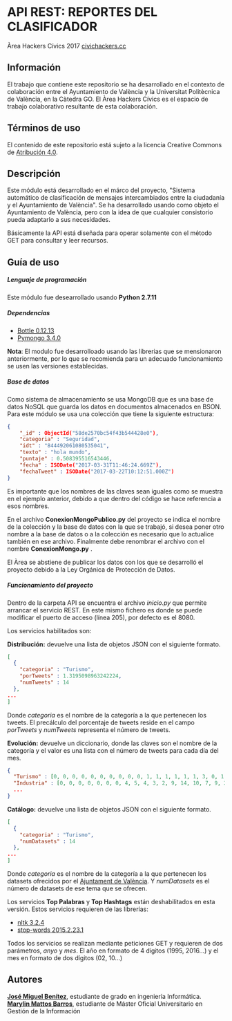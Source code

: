 # API REST: REPORTES DEL CLASIFICADOR


Àrea Hackers Cívics 2017 [civichackers.cc](http://civichackers.cc)

## Información
El trabajo que contiene este repositorio se ha desarrollado en el contexto de colaboración entre el Ayuntamiento de València y la Universitat Politècnica de València, en la Càtedra GO. El Àrea Hackers Cívics es el espacio de trabajo colaborativo resultante
de esta colaboración.

## Términos de uso
El contenido de este repositorio está sujeto a la licencia Creative Commons de [Atribución 4.0](https://creativecommons.org/licenses/by/4.0/).

## Descripción
Este módulo está desarrollado en el márco del proyecto, "Sistema automático de clasificación de mensajes intercambiados entre la ciudadanía y el Ayuntamiento de València". Se ha desarrollado usando como objeto el Ayuntamiento de València, pero con la idea de que cualquier consistorio pueda adaptarlo a sus necesidades.

Básicamente la API está diseñada para operar solamente con el método GET para consultar y leer recursos.

## Guía de uso

##### Lenguaje de programación
Este módulo fue desearrollado usando **Python 2.7.11**

##### Dependencias

* [Bottle 0.12.13](http://bottlepy.org/docs/0.12/ "Bottle: Python Web Framework")
* [Pymongo 3.4.0](https://api.mongodb.com/python/current/ "Pymongo 3.4.0")

**Nota**: El modulo fue desarrolloado usando las librerias que se mensionaron anteriormente, por lo que se recomienda para un adecuado funcionamiento se usen  las versiones establecidas.

##### Base de datos

Como sistema de almacenamiento se usa MongoDB que es una base de datos NoSQL que guarda los datos en documentos almacenados en BSON. Para este módulo se usa una colección que tiene la siguiente estructura:

```json
{
    "_id" : ObjectId("58de2570bc54f43b544428e0"),
    "categoria" : "Seguridad",
    "idt" : "844492061080535041",
    "texto" : "hola mundo",
    "puntaje" : 0.508395516543446,
    "fecha" : ISODate("2017-03-31T11:46:24.669Z"),
    "fechaTweet" : ISODate("2017-03-22T10:12:51.000Z")
}

```
Es importante que los nombres de las claves sean iguales como se muestra en el ejemplo anterior, debido a que  dentro del código se hace referencia a esos nombres.  

En el archivo **ConexionMongoPublico.py** del proyecto se indica el nombre de la colección y la base de datos con la que se trabajó, si desea poner otro nombre a la base de datos o a la colección es necesario que lo actualice también en ese archivo. Finalmente debe renombrar el archivo con el nombre  **ConexionMongo.py** .

El Àrea se abstiene de publicar los datos con los que se desarrolló el proyecto debido a la Ley Orgánica de  Protección de Datos.

##### Funcionamiento del proyecto

Dentro de la carpeta API se encuentra el archivo _inicio.py_ que permite arrancar el servicio REST. En este mismo fichero es donde se puede modificar el
puerto de acceso (línea 205), por defecto es el 8080.

Los servicios habilitados son:

**Distribución:** devuelve una lista de objetos JSON con el siguiente formato.
```json
[
  {
    "categoria" : "Turismo",
    "porTweets" : 1.3195098963242224,
    "numTweets" : 14
  },
...
]
```
Donde _categoria_ es el nombre de la categoría a la que pertenecen los tweets. El precálculo del porcentaje de tweets reside en el campo _porTweets_ y _numTweets_ representa el número de tweets.

**Evolución:** devuelve un diccionario, donde las claves son el nombre de la
categoría y el valor es una lista con el número de tweets para cada día del mes.
```json
{
  "Turismo" : [0, 0, 0, 0, 0, 0, 0, 0, 0, 0, 1, 1, 1, 1, 1, 1, 3, 0, 1, 3, 1, 0, 0, 0, 0, 0, 0, 0, 0, 0, 0],
  "Industria" : [0, 0, 0, 0, 0, 0, 0, 4, 5, 4, 3, 2, 9, 14, 10, 7, 9, 2, 8, 3, 6, 1, 0, 0, 0, 0, 0, 0, 0, 0, 0],
  ...
}
```

**Catálogo:** devuelve una lista de objetos JSON con el siguiente formato.
```json
[
  {
    "categoria" : "Turismo",
    "numDatasets" : 14
  },
...
]
```
Donde _categoria_ es el nombre de la categoría a la que pertenecen los datasets
ofrecidos por el <a href="http://gobiernoabierto.valencia.es/es/" target="_blank">Ajuntament de València</a>.
Y _numDatasets_ es el número de datasets de ese tema que se ofrecen.

Los servicios **Top Palabras** y **Top Hashtags** están deshabilitados en esta versión. Estos servicios requieren de las librerías:

* [nltk 3.2.4](http://www.nltk.org/)
* [stop-words 2015.2.23.1](https://pypi.python.org/pypi/stop-words)

Todos los servicios se realizan mediante peticiones GET y requieren de dos parámetros, _anyo_ y _mes_. El año en formato de 4 dígitos (1995, 2016...) y el mes en formato de dos dígitos (02, 10...)

## Autores

**<a href="https://github.com/xikoto" target="_blank">José Miguel Benítez</a>**, estudiante de grado en ingeniería Informática.
**<a href="https://www.linkedin.com/in/marylin-mattos-a0a59b22/" target="_blank"> Marylin Mattos Barros</a>**, estudiante de Máster Oficial Universitario en Gestión de la Información
